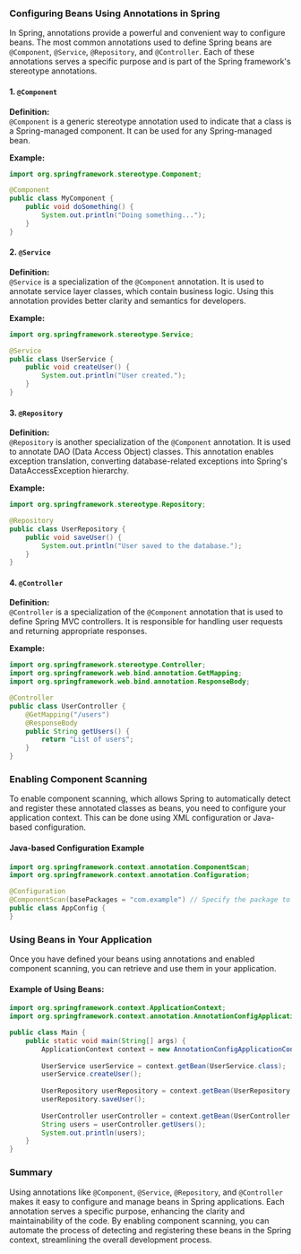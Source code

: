 ### Configuring Beans Using Annotations in Spring

In Spring, annotations provide a powerful and convenient way to configure beans. The most common annotations used to define Spring beans are `@Component`, `@Service`, `@Repository`, and `@Controller`. Each of these annotations serves a specific purpose and is part of the Spring framework's stereotype annotations.

#### 1. `@Component`

**Definition:**  
`@Component` is a generic stereotype annotation used to indicate that a class is a Spring-managed component. It can be used for any Spring-managed bean.

**Example:**
```java
import org.springframework.stereotype.Component;

@Component
public class MyComponent {
    public void doSomething() {
        System.out.println("Doing something...");
    }
}
```

#### 2. `@Service`

**Definition:**  
`@Service` is a specialization of the `@Component` annotation. It is used to annotate service layer classes, which contain business logic. Using this annotation provides better clarity and semantics for developers.

**Example:**
```java
import org.springframework.stereotype.Service;

@Service
public class UserService {
    public void createUser() {
        System.out.println("User created.");
    }
}
```

#### 3. `@Repository`

**Definition:**  
`@Repository` is another specialization of the `@Component` annotation. It is used to annotate DAO (Data Access Object) classes. This annotation enables exception translation, converting database-related exceptions into Spring's DataAccessException hierarchy.

**Example:**
```java
import org.springframework.stereotype.Repository;

@Repository
public class UserRepository {
    public void saveUser() {
        System.out.println("User saved to the database.");
    }
}
```

#### 4. `@Controller`

**Definition:**  
`@Controller` is a specialization of the `@Component` annotation that is used to define Spring MVC controllers. It is responsible for handling user requests and returning appropriate responses.

**Example:**
```java
import org.springframework.stereotype.Controller;
import org.springframework.web.bind.annotation.GetMapping;
import org.springframework.web.bind.annotation.ResponseBody;

@Controller
public class UserController {
    @GetMapping("/users")
    @ResponseBody
    public String getUsers() {
        return "List of users";
    }
}
```

### Enabling Component Scanning

To enable component scanning, which allows Spring to automatically detect and register these annotated classes as beans, you need to configure your application context. This can be done using XML configuration or Java-based configuration.

#### Java-based Configuration Example

```java
import org.springframework.context.annotation.ComponentScan;
import org.springframework.context.annotation.Configuration;

@Configuration
@ComponentScan(basePackages = "com.example") // Specify the package to scan for components
public class AppConfig {
}
```

### Using Beans in Your Application

Once you have defined your beans using annotations and enabled component scanning, you can retrieve and use them in your application.

#### Example of Using Beans:

```java
import org.springframework.context.ApplicationContext;
import org.springframework.context.annotation.AnnotationConfigApplicationContext;

public class Main {
    public static void main(String[] args) {
        ApplicationContext context = new AnnotationConfigApplicationContext(AppConfig.class);
        
        UserService userService = context.getBean(UserService.class);
        userService.createUser();
        
        UserRepository userRepository = context.getBean(UserRepository.class);
        userRepository.saveUser();
        
        UserController userController = context.getBean(UserController.class);
        String users = userController.getUsers();
        System.out.println(users);
    }
}
```

### Summary

Using annotations like `@Component`, `@Service`, `@Repository`, and `@Controller` makes it easy to configure and manage beans in Spring applications. Each annotation serves a specific purpose, enhancing the clarity and maintainability of the code. By enabling component scanning, you can automate the process of detecting and registering these beans in the Spring context, streamlining the overall development process.